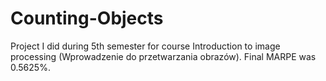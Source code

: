 # Counting-Objects
Project I did during 5th semester for course Introduction to image processing (Wprowadzenie do przetwarzania obrazów). Final MARPE was 0.5625%.
